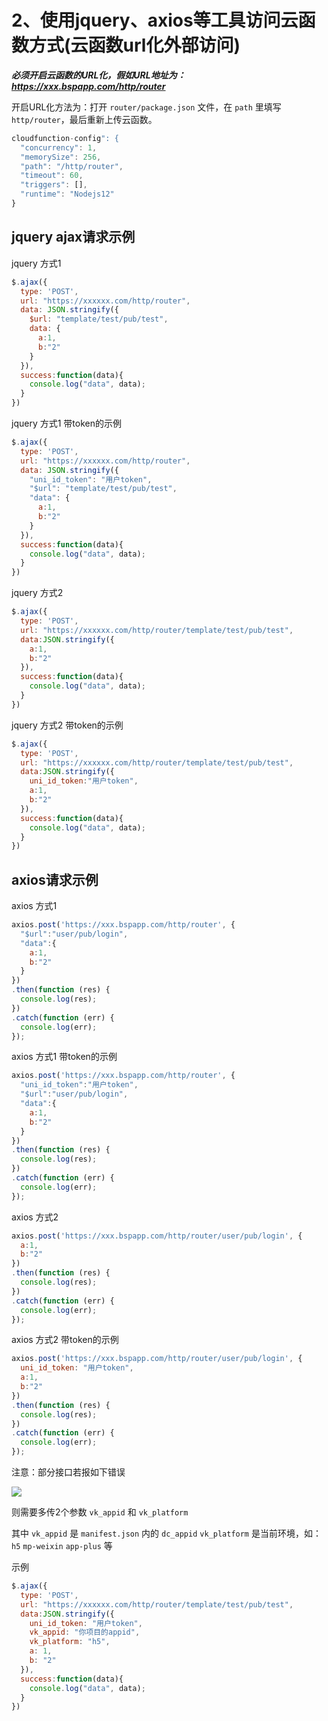 # 2、使用jquery、axios等工具访问云函数方式(云函数url化外部访问)
 
___必须开启云函数的URL化，假如URL地址为：https://xxx.bspapp.com/http/router___

开启URL化方法为：打开 `router/package.json` 文件，在 `path` 里填写 `http/router`，最后重新上传云函数。

```js
cloudfunction-config": {
  "concurrency": 1,
  "memorySize": 256,
  "path": "/http/router",
  "timeout": 60,
  "triggers": [],
  "runtime": "Nodejs12"
}
```

## jquery ajax请求示例

jquery 方式1

```js
$.ajax({
  type: 'POST',
  url: "https://xxxxxx.com/http/router",
  data: JSON.stringify({
    $url: "template/test/pub/test",
    data: {
      a:1,
      b:"2"
    }
  }),
  success:function(data){
    console.log("data", data);
  }
})
```

jquery 方式1 带token的示例

```js
$.ajax({
  type: 'POST',
  url: "https://xxxxxx.com/http/router",
  data: JSON.stringify({
    "uni_id_token": "用户token",  
    "$url": "template/test/pub/test",
    "data": {
      a:1,
      b:"2"
    }
  }),
  success:function(data){
    console.log("data", data);
  }
})

```

jquery 方式2

```js
$.ajax({
  type: 'POST',
  url: "https://xxxxxx.com/http/router/template/test/pub/test",
  data:JSON.stringify({
    a:1,
    b:"2"
  }),
  success:function(data){
    console.log("data", data);
  }
})
```

jquery 方式2 带token的示例

```js
$.ajax({
  type: 'POST',
  url: "https://xxxxxx.com/http/router/template/test/pub/test",
  data:JSON.stringify({
    uni_id_token:"用户token",
    a:1,
    b:"2"
  }),
  success:function(data){
    console.log("data", data);
  }
})

```

## axios请求示例

axios 方式1

```js
axios.post('https://xxx.bspapp.com/http/router', {
  "$url":"user/pub/login",
  "data":{
    a:1,
    b:"2"
  }
})
.then(function (res) {
  console.log(res);
})
.catch(function (err) {
  console.log(err);
});
```

axios 方式1 带token的示例

```js
axios.post('https://xxx.bspapp.com/http/router', {
  "uni_id_token":"用户token",  
  "$url":"user/pub/login",
  "data":{
    a:1,
    b:"2"
  }
})
.then(function (res) {
  console.log(res);
})
.catch(function (err) {
  console.log(err);
});

```

axios 方式2

```js
axios.post('https://xxx.bspapp.com/http/router/user/pub/login', {
  a:1,
  b:"2"
})
.then(function (res) {
  console.log(res);
})
.catch(function (err) {
  console.log(err);
});
```

axios 方式2 带token的示例

```js
axios.post('https://xxx.bspapp.com/http/router/user/pub/login', {
  uni_id_token: "用户token",  
  a:1,
  b:"2"
})
.then(function (res) {
  console.log(res);
})
.catch(function (err) {
  console.log(err);
});

```

注意：部分接口若报如下错误

![](https://vkceyugu.cdn.bspapp.com/VKCEYUGU-cf0c5e69-620c-4f3c-84ab-f4619262939f/eb418f3f-7268-433f-9ca4-79f8902752c7.png)

则需要多传2个参数 `vk_appid` 和 `vk_platform`

其中 `vk_appid` 是 `manifest.json` 内的 `dc_appid`
`vk_platform` 是当前环境，如：`h5` `mp-weixin` `app-plus` 等

示例

```js
$.ajax({
  type: 'POST',
  url: "https://xxxxxx.com/http/router/template/test/pub/test",
  data:JSON.stringify({
    uni_id_token: "用户token",
    vk_appid: "你项目的appid",
    vk_platform: "h5",
    a: 1,
    b: "2"
  }),
  success:function(data){
    console.log("data", data);
  }
})

```



